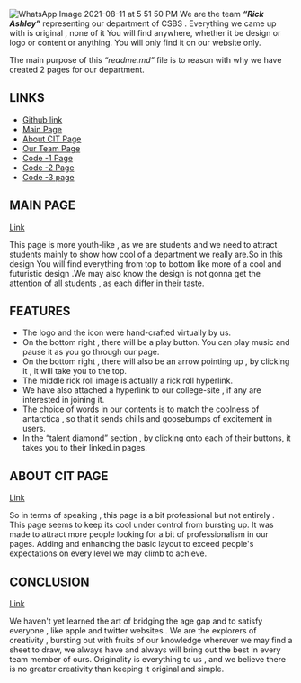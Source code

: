 
![WhatsApp Image 2021-08-11 at 5 51 50 PM](https://user-images.githubusercontent.com/72182858/130989711-99f819bc-21cf-4239-9b50-6fc6f151a2b0.jpeg)
We are the team ***“Rick Ashley”***  representing our department of CSBS . Everything we came up with is original , none of it You will find anywhere, whether it be design or logo or content or anything. You will only find it on our website only.

The main purpose of this *“readme.md”* file is to reason with why we have created 2 pages for our department.

## LINKS

 - [Github link](https://github.com/Vid-27/Web-Portal-CSBS)
 - [Main Page](https://vid-27.github.io/Web-Portal-CSBS/)
 - [About CIT Page](https://github.com/Vid-27/legendary-advisors)
 - [Our Team Page](https://vid-27.github.io/Rick-Ashley/)
 - [Code -1 Page](https://github.com/Vid-27/Web-Portal-CSBS)
 - [Code -2 Page](#)
 - [Code -3 page](https://github.com/Vid-27/Rick-Ashley)

## MAIN PAGE
[Link](#)

This page is more youth-like , as we are students and we need to attract students mainly to show how cool of a department we really are.So in this design You will find everything from top to bottom like more of a cool and futuristic design .We may also know the design is not gonna get the attention of all students , as each differ in their taste.

## FEATURES

- The logo and the icon were hand-crafted virtually by us.
- On the bottom right , there will be a play button. You can play music and pause it as you go through our page. 
- On the bottom right , there will also be an arrow pointing up , by clicking it , it will take you to the top.
- The middle rick roll image is actually a rick roll hyperlink.
- We have also attached a hyperlink to our college-site , if any are interested in joining it.
- The choice of words in our contents is to match the coolness of antarctica , so that it sends chills and goosebumps of excitement in users.
- In the “talent diamond” section , by clicking onto each of their buttons, it takes you to their linked.in pages.

## ABOUT CIT PAGE

[Link](#)

So in terms of speaking , this page is a bit professional but not entirely . This page seems to keep its cool under control from bursting up. It was made to attract more people looking for a bit of professionalism in our pages.
Adding and enhancing the basic layout to exceed people's expectations on every level we may climb to achieve.

## CONCLUSION

[Link](#)

We haven't yet learned the art of bridging the age gap and to satisfy everyone , like apple and twitter websites . 
We are the explorers of creativity , bursting out with fruits of our knowledge wherever we may find a sheet to draw, we always have and always will bring out the best in every team member of ours. 
Originality is everything to us , and we believe there is no greater creativity than keeping it original and simple.

